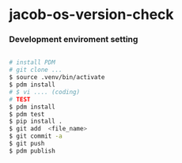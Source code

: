 # jacob-os-version-check 
### Development enviroment setting
``` bash

# install PDM
# git clone ... 
$ source .venv/bin/activate
$ pdm install
# $ vi .... (coding)
# TEST
$ pdm install
$ pdm test
$ pip install . 
$ git add  <file_name>
$ git commit -a
$ git push
$ pdm publish
```

